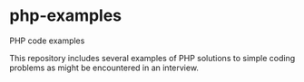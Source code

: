 # php-examples
PHP code examples

This repository includes several examples of PHP solutions to simple coding problems as might be encountered in an interview.